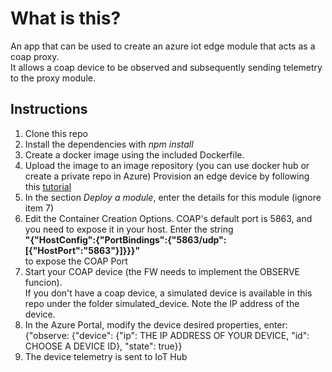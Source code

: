 # What is this?
An app that can be used to create an azure iot edge module that acts as a coap proxy.  
It allows a coap device to be observed and subsequently sending telemetry to the proxy module.  

## Instructions

1. Clone this repo  
2. Install the dependencies with _npm install_
3. Create a docker image using the included Dockerfile.
4. Upload the image to an image repository (you can use docker hub or create a private repo in Azure) Provision an edge device by following this [tutorial](https://docs.microsoft.com/en-us/azure/iot-edge/quickstart-linux)
5. In the section _Deploy a module_, enter the details for this module (ignore item 7)
6. Edit the Container Creation Options. COAP's default port is 5863, and you need to expose it in your host. Enter the string   
**"{\"HostConfig\":{\"PortBindings\":{\"5863/udp\":[{\"HostPort\":\"5863\"}]}}}"**  
to expose the COAP Port
5. Start your COAP device (the FW needs to implement the OBSERVE funcion).  
If you don't have a coap device, a simulated device is available in this repo under the folder simulated_device. Note the IP address of the device.
6. In the Azure Portal, modify the device desired properties, enter:  
{"observe: {"device": {"ip": THE IP ADDRESS OF YOUR DEVICE, "id": CHOOSE A DEVICE ID}, "state": true}}
7. The device telemetry is sent to IoT Hub


  
